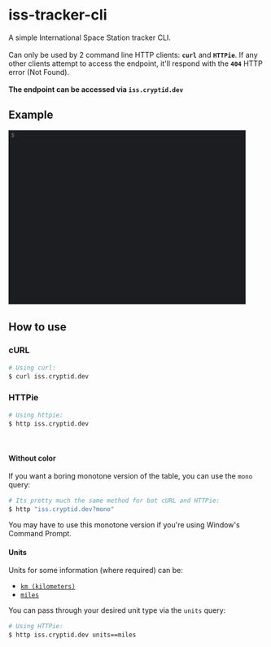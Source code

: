 # iss-tracker-cli
A simple International Space Station tracker CLI.
<br/>
<br/>
Can only be used by 2 command line HTTP clients: **`curl`** and **`HTTPie`**. If any other clients attempt to access the endpoint, it'll respond with the **`404`** HTTP error (Not Found).
<br/>
<br/>
**The endpoint can be accessed via `iss.cryptid.dev`** 

## Example
![example1](/examples/examplegif.gif)

## How to use

### cURL
```sh
# Using curl:
$ curl iss.cryptid.dev
```

### HTTPie
```sh
# Using httpie:
$ http iss.cryptid.dev
```
<br/>

#### Without color

If you want a boring monotone version of the table, you can use the `mono` query:
```sh
# Its pretty much the same method for bot cURL and HTTPie:
$ http "iss.cryptid.dev?mono"
``` 
You may have to use this monotone version if you're using Window's Command Prompt.

#### Units
Units for some information (where required) can be:
 * [`km (kilometers)`](https://en.wikipedia.org/wiki/Kilometre "In case you dont know :)")
 * [`miles`](https://en.wikipedia.org/wiki/Mile "In case you dont know :)")

You can pass through your desired unit type via the `units` query:
```sh
# Using HTTPie:
$ http iss.cryptid.dev units==miles
```